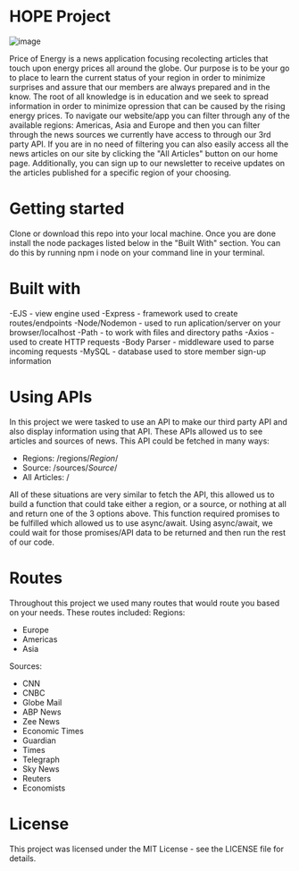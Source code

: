 # HOPE Project
 
 ![image](https://user-images.githubusercontent.com/112099395/205650970-dabdf533-8a1b-4ee9-9657-9de6e6d3331c.png)

Price of Energy is a news application focusing recolecting articles that touch upon energy prices all around the globe. Our purpose is to be your go to place to learn the current status of your region in order to minimize surprises and assure that our members are always prepared and in the know. The root of all knowledge is in education and we seek to spread information in order to minimize opression that can be caused by the rising energy prices. To navigate our website/app you can filter through any of the available regions: Americas, Asia and Europe and then you can filter through the news sources we currently have access to through our 3rd party API. If you are in no need of filtering you can also easily access all the news articles on our site by clicking the "All Articles" button on our home page. Additionally, you can sign up to our newsletter to receive updates on the articles published for a specific region of your choosing.

# Getting started
Clone or download this repo into your local machine. Once you are done install the node packages listed below in the "Built With" section. You can do this by running npm i node on your command line in your terminal.

# Built with
-EJS - view engine used
-Express - framework used to create routes/endpoints
-Node/Nodemon - used to run aplication/server on your browser/localhost
-Path - to work with files and directory paths
-Axios - used to create HTTP requests
-Body Parser - middleware used to parse incoming requests
-MySQL - database used to store member sign-up information

# Using APIs
In this project we were tasked to use an API to make our third party API and also display information using that API. These APIs allowed us to see articles and sources of news. This API could be fetched in many ways:
- Regions: /regions/*Region*/
- Source: /sources/*Source*/
- All Articles: /

All of these situations are very similar to fetch the API, this allowed us to build a function that could take either a region, or a source, or nothing at all and return one of the 3 options above. This function required promises to be fulfilled which allowed us to use async/await. Using async/await, we could wait for those promises/API data to be returned and then run the rest of our code.

# Routes
Throughout this project we used many routes that would route you based on your needs. These routes included:
Regions: 
- Europe
- Americas
- Asia

Sources:
- CNN
- CNBC
- Globe Mail
- ABP News
- Zee News
- Economic Times
- Guardian
- Times
- Telegraph
- Sky News
- Reuters
- Economists

# License
This project was licensed under the MIT License - see the LICENSE file for details.
